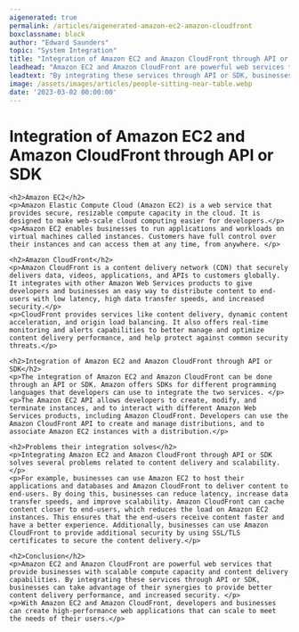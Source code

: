 ```yaml
---
aigenerated: true
permalink: /articles/aigenerated-amazon-ec2-amazon-cloudfront
boxclassname: black
author: "Edward Saunders"
topic: "System Integration"
title: "Integration of Amazon EC2 and Amazon CloudFront through API or SDK"
leadhead: "Amazon EC2 and Amazon CloudFront are powerful web services that provide businesses with scalable compute capacity and content delivery capabilities"
leadtext: "By integrating these services through API or SDK, businesses can take advantage of their synergies to provide better content delivery performance, and increased security."
image: /assets/images/articles/people-sitting-near-table.webp
date: '2023-03-02 00:00:00'
---
```

<div class="arttext">    <h1>Integration of Amazon EC2 and Amazon CloudFront through API or SDK</h1>
    
    <h2>Amazon EC2</h2>
    <p>Amazon Elastic Compute Cloud (Amazon EC2) is a web service that provides secure, resizable compute capacity in the cloud. It is designed to make web-scale cloud computing easier for developers.</p>
    <p>Amazon EC2 enables businesses to run applications and workloads on virtual machines called instances. Customers have full control over their instances and can access them at any time, from anywhere. </p>
    
    <h2>Amazon CloudFront</h2>
    <p>Amazon CloudFront is a content delivery network (CDN) that securely delivers data, videos, applications, and APIs to customers globally. It integrates with other Amazon Web Services products to give developers and businesses an easy way to distribute content to end-users with low latency, high data transfer speeds, and increased security.</p>
    <p>CloudFront provides services like content delivery, dynamic content acceleration, and origin load balancing. It also offers real-time monitoring and alerts capabilities to better manage and optimize content delivery performance, and help protect against common security threats.</p>
    
    <h2>Integration of Amazon EC2 and Amazon CloudFront through API or SDK</h2>
    <p>The integration of Amazon EC2 and Amazon CloudFront can be done through an API or SDK. Amazon offers SDKs for different programming languages that developers can use to integrate the two services. </p>
    <p>The Amazon EC2 API allows developers to create, modify, and terminate instances, and to interact with different Amazon Web Services products, including Amazon CloudFront. Developers can use the Amazon CloudFront API to create and manage distributions, and to associate Amazon EC2 instances with a distribution.</p>
    
    <h2>Problems their integration solves</h2>
    <p>Integrating Amazon EC2 and Amazon CloudFront through API or SDK solves several problems related to content delivery and scalability. </p>
    <p>For example, businesses can use Amazon EC2 to host their applications and databases and Amazon CloudFront to deliver content to end-users. By doing this, businesses can reduce latency, increase data transfer speeds, and improve scalability. Amazon CloudFront can cache content closer to end-users, which reduces the load on Amazon EC2 instances. This ensures that the end-users receive content faster and have a better experience. Additionally, businesses can use Amazon CloudFront to provide additional security by using SSL/TLS certificates to secure the content delivery.</p>
    
    <h2>Conclusion</h2>
    <p>Amazon EC2 and Amazon CloudFront are powerful web services that provide businesses with scalable compute capacity and content delivery capabilities. By integrating these services through API or SDK, businesses can take advantage of their synergies to provide better content delivery performance, and increased security. </p>
    <p>With Amazon EC2 and Amazon CloudFront, developers and businesses can create high-performance web applications that can scale to meet the needs of their users.</p>
</div>